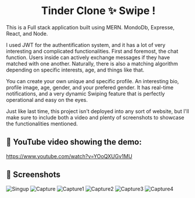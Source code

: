<h1 align="center">Tinder Clone ✨ Swipe !</h1>

This is a Full stack application built using MERN. MondoDb, Expresse, React, and Node. 

I used JWT for the authentification system, and it has a lot of very interesting and complicated functionalities. First and foremost, the chat function. Users inside can actively exchange messages if they have matched with one another. Naturally, there is also a matching algorithm depending on specific interests, age, and things like that.

You can create your own unique and specific profile. An interesting bio, profile image, age, gender, and your prefered gender. It has real-time notifications, and a very dynamic Swiping feature that is perfectly operational and easy on the eyes.

Just like last time, this project isn't deployed into any sort of website, but I'll make sure to include both a video and plenty of screenshots to showcase the functionalities mentioned.

## 🎥 YouTube video showing the demo:

https://www.youtube.com/watch?v=YOoQXUGv1MU


## 📸 Screenshots

![Singup](https://github.com/user-attachments/assets/5b96c4f0-ab82-4f7f-8af9-c19158289d9e)
![Capture](https://github.com/user-attachments/assets/9b7b19fa-bd55-47a7-ba34-4da0a196ef74)
![Capture1](https://github.com/user-attachments/assets/486ffa98-2ab3-4c8d-93bb-b54de983818a)
![Capture2](https://github.com/user-attachments/assets/01511fb2-b975-4375-8c8e-1dfe7926ecca)
![Capture3](https://github.com/user-attachments/assets/3493e1f0-70b4-4880-b65f-9859e01cbea5)
![Capture4](https://github.com/user-attachments/assets/57c6cba5-427d-4277-8c04-55eb097e31e4)


